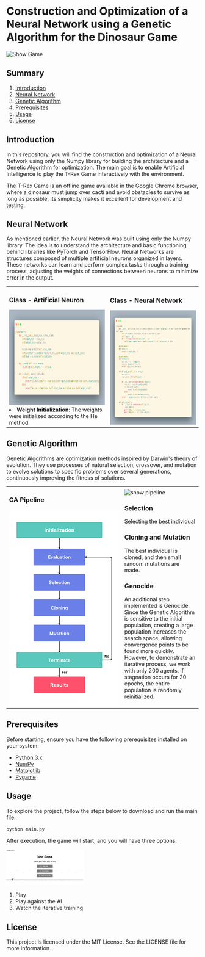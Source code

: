 # Construction and Optimization of a Neural Network using a Genetic Algorithm for the Dinosaur Game

<img src="Assets/Dino Vf2.gif" alt="Show Game" style="max-width:100%; height:auto;">

## Summary
1. [Introduction](#introduction)
2. [Neural Network](#neural-network)
3. [Genetic Algorithm](#genetic-algorithm)
4. [Prerequisites](#prerequisites)
5. [Usage](#usage)
6. [License](#license)

## Introduction
In this repository, you will find the construction and optimization of a Neural Network using only the Numpy library for building the architecture and a Genetic Algorithm for optimization. The main goal is to enable Artificial Intelligence to play the T-Rex Game interactively with the environment.

The T-Rex Game is an offline game available in the Google Chrome browser, where a dinosaur must jump over cacti and avoid obstacles to survive as long as possible. Its simplicity makes it excellent for development and testing.

## Neural Network
As mentioned earlier, the Neural Network was built using only the Numpy library. The idea is to understand the architecture and basic functioning behind libraries like PyTorch and TensorFlow. Neural Networks are structures composed of multiple artificial neurons organized in layers. These networks can learn and perform complex tasks through a training process, adjusting the weights of connections between neurons to minimize error in the output.

<table>
  <tr>
    <td>
      <h3>Class - Artificial Neuron</h3>
      <img src="Assets/neuron.png" alt="neuron class" width="450" height="250">
      <li><strong>Weight Initialization</strong>: The weights were initialized according to the He method.</li>
    </td>
    <td>
      <h3>Class - Neural Network</h3>
      <img src="Assets/nn.png" alt="ceural cetwork class" width="500" height="300">
    </td>
  </tr>
</table>

## Genetic Algorithm
Genetic Algorithms are optimization methods inspired by Darwin's theory of evolution. They use processes of natural selection, crossover, and mutation to evolve solutions to specific problems over several generations, continuously improving the fitness of solutions.

<table style="width:100%;">
  <tr>
    <td style="width:60%;">
      <h3>GA Pipeline</h3>
      <img src="Assets/GA.png" alt="ga pipeline" style="width:100%; height:auto;">
    </td>
    <td style="width:40%;">
      <img src="Assets/large_gif.gif" alt="show pipeline" style="max-width:100%; height:auto;">
      <h3>Selection</h3>
      <p>Selecting the best individual</p>
      <h3>Cloning and Mutation</h3>
      <p>The best individual is cloned, and then small random mutations are made.</p>
      <h3>Genocide</h3>
      <p>An additional step implemented is Genocide. Since the Genetic Algorithm is sensitive to the initial population, creating a large population increases the search space, allowing convergence points to be found more quickly. However, to demonstrate an iterative process, we work with only 200 agents. If stagnation occurs for 20 epochs, the entire population is randomly reinitialized.</p>
    </td>
  </tr>
</table>

## Prerequisites
Before starting, ensure you have the following prerequisites installed on your system:
- [Python 3.x](https://www.python.org/downloads/)
- [NumPy](https://numpy.org/install/)
- [Matplotlib](https://matplotlib.org/stable/users/installing.html)
- [Pygame](https://www.pygame.org/docs/)

## Usage
To explore the project, follow the steps below to download and run the main file:
```sh
python main.py
```
After execution, the game will start, and you will have three options:

<img src="Assets/trex-opt.png" alt="Show Game" style="max-width:40%; height:auto;">

1. Play
2. Play against the AI
3. Watch the iterative training

## License
This project is licensed under the MIT License. See the LICENSE file for more information.
